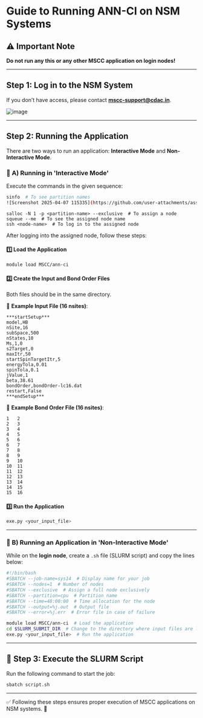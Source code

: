 # Guide to Running ANN-CI on NSM Systems

## ⚠️ Important Note
**Do not run any this or any other MSCC application on login nodes!**

---

##  Step 1: Log in to the NSM System
If you don’t have access, please contact **mscc-support@cdac.in**.

![image](https://github.com/user-attachments/assets/2952413b-ae62-4814-840b-2918a0b57e0b)


---

##  Step 2: Running the Application
There are two ways to run an application: **Interactive Mode** and **Non-Interactive Mode**.

### 🔹 A) Running in 'Interactive Mode'
Execute the commands in the given sequence:

```bash
sinfo  # To see partition names
![Screenshot 2025-04-07 115335](https://github.com/user-attachments/assets/2e667b4f-b3cd-4c9a-87df-f8e196f3bf9a)
```
```
salloc -N 1 -p <partition-name> --exclusive  # To assign a node
squeue --me  # To see the assigned node name
ssh <node-name>  # To log in to the assigned node
```





After logging into the assigned node, follow these steps:

#### 1️⃣ Load the Application
```bash
module load MSCC/ann-ci
```

#### 2️⃣ Create the Input and Bond Order Files
Both files should be in the same directory.

📌 **Example Input File (16 nsites)**:
```
***startSetup***
model,HB
nSite,16
subSpace,500
nStates,10
Ms,1,0
s2Target,0
maxItr,50
startSpinTargetItr,5
energyTola,0.01
spinTola,0.1
jValue,1
beta,38.61
bondOrder,bondOrder-lc16.dat
restart,False
***endSetup***
```

📌 **Example Bond Order File (16 nsites)**:
```
1   2
2   3
3   4
4   5
5   6
6   7
7   8
8   9
9   10
10  11
11  12
12  13
13  14
14  15
15  16
```

#### 3️⃣ Run the Application
```bash
exe.py <your_input_file>
```

---

### 🔹 B) Running an Application in 'Non-Interactive Mode'
While on the **login node**, create a `.sh` file (SLURM script) and copy the lines below:

```bash
#!/bin/bash
#SBATCH --job-name=sys14  # Display name for your job
#SBATCH --nodes=1  # Number of nodes
#SBATCH --exclusive  # Assign a full node exclusively
#SBATCH --partition=cpu  # Partition name
#SBATCH --time=48:00:00  # Time allocation for the node
#SBATCH --output=%j.out  # Output file
#SBATCH --error=%j.err  # Error file in case of failure

module load MSCC/ann-ci  # Load the application
cd $SLURM_SUBMIT_DIR  # Change to the directory where input files are located
exe.py <your_input_file>  # Run the application
```

---

## 🚀 Step 3: Execute the SLURM Script
Run the following command to start the job:
```bash
sbatch script.sh
```

---

✅ Following these steps ensures proper execution of MSCC applications on NSM systems. 🚀

